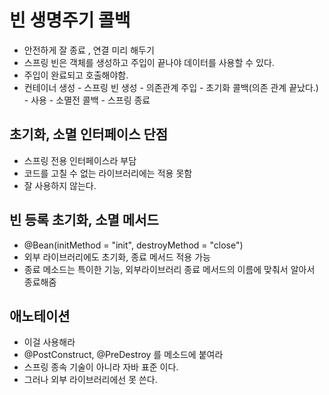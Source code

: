 # 빈 생명주기 콜백
- 안전하게 잘 종료 , 연결 미리 해두기
- 스프링 빈은 객체를 생성하고 주입이 끝나야 데이터를 사용할 수 있다.
- 주입이 완료되고 호출해야함.
- 컨테이너 생성 - 스프링 빈 생성 - 의존관계 주입 - 초기화 콜백(의존 관계 끝났다.) - 사용 - 소멸전 콜백 - 스프링 종료
## 초기화, 소멸 인터페이스 단점
- 스프링 전용 인터페이스라 부담
- 코드를 고칠 수 없는 라이브러리에는 적용 못함
- 잘 사용하지 않는다.
## 빈 등록 초기화, 소멸 메서드
- @Bean(initMethod = "init", destroyMethod = "close")
- 외부 라이브러리에도 초기화, 종료 메서드 적용 가능
- 종료 메소드는 특이한 기능, 외부라이브러리 종료 메서드의 이름에 맞춰서 알아서 종료해줌

## 애노테이션
- 이걸 사용해라
- @PostConstruct, @PreDestroy 를 메소드에 붙여라
- 스프링 종속 기술이 아니라 자바 표준 이다.
- 그러나 외부 라이브러리에선 못 쓴다.